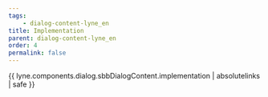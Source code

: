 ```yaml
---
tags: 
    - dialog-content-lyne_en
title: Implementation
parent: dialog-content-lyne_en
order: 4
permalink: false  
---
```

{{ lyne.components.dialog.sbbDialogContent.implementation | absolutelinks | safe }}